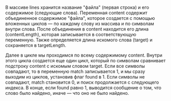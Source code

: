 
В массиве lines хранится название "файла" (первая строка) и его содержимое (следующие слова). Переменная content содержит объединенное содержимое "файла", которое создается с помощью вложенных циклов — по каждому слову из массива и по символам внутри слова. После объединения в content находится его длина (contentLength), которая записывается в соответствующую переменную. Также определяется длина искомого слова (target) и сохраняется в targetLength. 

Далее в цикле мы проходимся по всему содержимому content. Внутри этого цикла создается еще один цикл, который по символам сравнивает подстроку content с искомым словом target. Если все символы совпадают, то в переменную match записывается 1, и мы сразу выходим из циклов, установив флаг found в 1. Если символы не совпадают, match становится 0, и поиск продолжается с следующего индекса. В конце, если found равно 1, выводится сообщение о том, что слово было найдено, иначе — что оно не было найдено.
